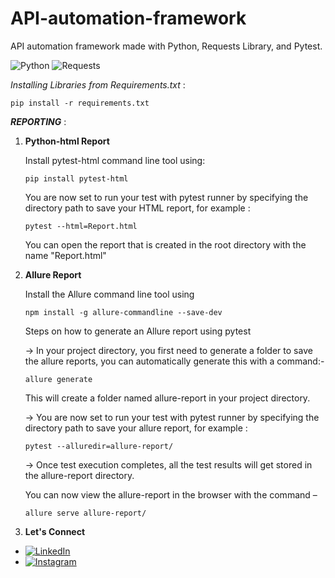 # API-automation-framework
API automation framework made with Python, Requests Library, and Pytest.

![Python](https://img.shields.io/badge/Python-3776AB?style=for-the-badge&logo=python&logoColor=white)
![Requests](https://img.shields.io/badge/Requests-2CA5E0?style=for-the-badge&logo=python&logoColor=white)


_Installing Libraries from Requirements.txt_ : 

`pip install -r requirements.txt`

**_REPORTING_** :

1) **Python-html Report**

   Install pytest-html command line tool using:

   `pip install pytest-html`

   You are now set to run your test with pytest runner by specifying the directory path to save your HTML report, for example :
   
   `pytest --html=Report.html`
    

   You can open the report that is created in the root directory with the name "Report.html"


2) **Allure Report**

   Install the Allure command line tool using 
   
   `npm install -g allure-commandline --save-dev`


   Steps on how to generate an Allure report using pytest

   -> In your project directory, you first need to generate a folder to save the allure reports, you can automatically generate this with a command:-
   
   `allure generate`
   
   This will create a folder named allure-report in your project directory.
   
   -> You are now set to run your test with pytest runner by specifying the directory path to save your allure report, for example :
   
   `pytest --alluredir=allure-report/`
   
   -> Once test execution completes, all the test results will get stored in the allure-report directory.
   
   You can now view the allure-report in the browser with the command –
   
   `allure serve allure-report/`


  3) **Let's Connect**
     
   - [![LinkedIn](https://img.shields.io/badge/LinkedIn-Profile-blue)](https://www.linkedin.com/in/sayantandsgpta)
   - [![Instagram](https://img.shields.io/badge/Instagram-Profile-orange)](https://www.instagram.com/sayan_ta.n/)
